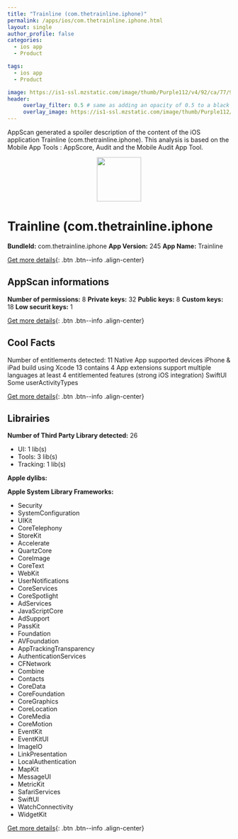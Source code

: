 ```yaml
---
title: "Trainline (com.thetrainline.iphone)"
permalink: /apps/ios/com.thetrainline.iphone.html
layout: single
author_profile: false
categories: 
  - ios app 
  - Product 

tags: 
  - ios app 
  - Product 

image: https://is1-ssl.mzstatic.com/image/thumb/Purple112/v4/92/ca/77/92ca7744-777a-7a20-44a4-68bc192880eb/AppIcon-1x_U007emarketing-0-7-0-sRGB-85-220.png/512x512bb.jpg
header: 
     overlay_filter: 0.5 # same as adding an opacity of 0.5 to a black background
     overlay_image: https://is1-ssl.mzstatic.com/image/thumb/Purple112/v4/92/ca/77/92ca7744-777a-7a20-44a4-68bc192880eb/AppIcon-1x_U007emarketing-0-7-0-sRGB-85-220.png/512x512bb.jpg
---
```

AppScan generated a spoiler description of the content of the iOS application Trainline (com.thetrainline.iphone). This analysis is based on the Mobile App Tools : AppScore, Audit and the Mobile Audit App Tool.

  
  
<div style="text-align: center;"><img src="https://is1-ssl.mzstatic.com/image/thumb/Purple112/v4/92/ca/77/92ca7744-777a-7a20-44a4-68bc192880eb/AppIcon-1x_U007emarketing-0-7-0-sRGB-85-220.png/512x512bb.jpg" width="100" height="100"></div>  
  
# Trainline (com.thetrainline.iphone

**BundleId:** com.thetrainline.iphone
**App Version:** 245
**App Name:** Trainline


[Get more details](/pricing.html){: .btn .btn--info .align-center}  
  
## AppScan informations 

**Number of permissions:** 8
**Private keys:** 32
**Public keys:** 8
**Custom keys:** 18
**Low securit keys:** 1
  
[Get more details](/pricing.html){: .btn .btn--info .align-center}

## Cool Facts

Number of entitlements detected: 11
Native App
supported devices iPhone & iPad
build using Xcode 13
contains 4 App extensions
support multiple languages
at least 4 entitlemented features (strong iOS integration)
SwiftUI
Some userActivityTypes
  
[Get more details](/pricing.html){: .btn .btn--info .align-center}

## Librairies 
**Number of Third Party Library detected:** 26
- UI: 1 lib(s)
- Tools: 3 lib(s)
- Tracking: 1 lib(s)

**Apple dylibs:**


**Apple System Library Frameworks:**
- Security
- SystemConfiguration
- UIKit
- CoreTelephony
- StoreKit
- Accelerate
- QuartzCore
- CoreImage
- CoreText
- WebKit
- UserNotifications
- CoreServices
- CoreSpotlight
- AdServices
- JavaScriptCore
- AdSupport
- PassKit
- Foundation
- AVFoundation
- AppTrackingTransparency
- AuthenticationServices
- CFNetwork
- Combine
- Contacts
- CoreData
- CoreFoundation
- CoreGraphics
- CoreLocation
- CoreMedia
- CoreMotion
- EventKit
- EventKitUI
- ImageIO
- LinkPresentation
- LocalAuthentication
- MapKit
- MessageUI
- MetricKit
- SafariServices
- SwiftUI
- WatchConnectivity
- WidgetKit


  
[Get more details](/pricing.html){: .btn .btn--info .align-center}

